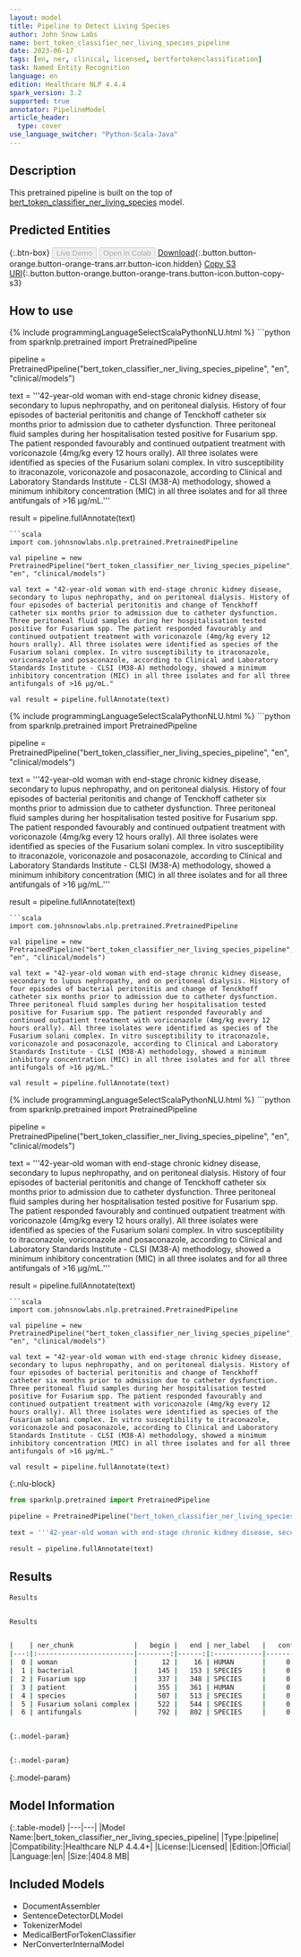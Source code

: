 ```yaml
---
layout: model
title: Pipeline to Detect Living Species
author: John Snow Labs
name: bert_token_classifier_ner_living_species_pipeline
date: 2023-06-17
tags: [en, ner, clinical, licensed, bertfortokenclassification]
task: Named Entity Recognition
language: en
edition: Healthcare NLP 4.4.4
spark_version: 3.2
supported: true
annotator: PipelineModel
article_header:
  type: cover
use_language_switcher: "Python-Scala-Java"
---
```


## Description

This pretrained pipeline is built on the top of [bert_token_classifier_ner_living_species](https://nlp.johnsnowlabs.com/2022/06/26/bert_token_classifier_ner_living_species_en_3_0.html) model.

## Predicted Entities



{:.btn-box}
<button class="button button-orange" disabled>Live Demo</button>
<button class="button button-orange" disabled>Open in Colab</button>
[Download](https://s3.amazonaws.com/auxdata.johnsnowlabs.com/clinical/models/bert_token_classifier_ner_living_species_pipeline_en_4.4.4_3.2_1686963632931.zip){:.button.button-orange.button-orange-trans.arr.button-icon.hidden}
[Copy S3 URI](s3://auxdata.johnsnowlabs.com/clinical/models/bert_token_classifier_ner_living_species_pipeline_en_4.4.4_3.2_1686963632931.zip){:.button.button-orange.button-orange-trans.button-icon.button-copy-s3}

## How to use

<div class="tabs-box" markdown="1">
{% include programmingLanguageSelectScalaPythonNLU.html %}
```python
from sparknlp.pretrained import PretrainedPipeline

pipeline = PretrainedPipeline("bert_token_classifier_ner_living_species_pipeline", "en", "clinical/models")

text = '''42-year-old woman with end-stage chronic kidney disease, secondary to lupus nephropathy, and on peritoneal dialysis. History of four episodes of bacterial peritonitis and change of Tenckhoff catheter six months prior to admission due to catheter dysfunction. Three peritoneal fluid samples during her hospitalisation tested positive for Fusarium spp. The patient responded favourably and continued outpatient treatment with voriconazole (4mg/kg every 12 hours orally). All three isolates were identified as species of the Fusarium solani complex. In vitro susceptibility to itraconazole, voriconazole and posaconazole, according to Clinical and Laboratory Standards Institute - CLSI (M38-A) methodology, showed a minimum inhibitory concentration (MIC) in all three isolates and for all three antifungals of >16 μg/mL.'''

result = pipeline.fullAnnotate(text)
```
```scala
import com.johnsnowlabs.nlp.pretrained.PretrainedPipeline

val pipeline = new PretrainedPipeline("bert_token_classifier_ner_living_species_pipeline", "en", "clinical/models")

val text = "42-year-old woman with end-stage chronic kidney disease, secondary to lupus nephropathy, and on peritoneal dialysis. History of four episodes of bacterial peritonitis and change of Tenckhoff catheter six months prior to admission due to catheter dysfunction. Three peritoneal fluid samples during her hospitalisation tested positive for Fusarium spp. The patient responded favourably and continued outpatient treatment with voriconazole (4mg/kg every 12 hours orally). All three isolates were identified as species of the Fusarium solani complex. In vitro susceptibility to itraconazole, voriconazole and posaconazole, according to Clinical and Laboratory Standards Institute - CLSI (M38-A) methodology, showed a minimum inhibitory concentration (MIC) in all three isolates and for all three antifungals of >16 μg/mL."

val result = pipeline.fullAnnotate(text)
```
</div>

<div class="tabs-box" markdown="1">
{% include programmingLanguageSelectScalaPythonNLU.html %}
```python
from sparknlp.pretrained import PretrainedPipeline

pipeline = PretrainedPipeline("bert_token_classifier_ner_living_species_pipeline", "en", "clinical/models")

text = '''42-year-old woman with end-stage chronic kidney disease, secondary to lupus nephropathy, and on peritoneal dialysis. History of four episodes of bacterial peritonitis and change of Tenckhoff catheter six months prior to admission due to catheter dysfunction. Three peritoneal fluid samples during her hospitalisation tested positive for Fusarium spp. The patient responded favourably and continued outpatient treatment with voriconazole (4mg/kg every 12 hours orally). All three isolates were identified as species of the Fusarium solani complex. In vitro susceptibility to itraconazole, voriconazole and posaconazole, according to Clinical and Laboratory Standards Institute - CLSI (M38-A) methodology, showed a minimum inhibitory concentration (MIC) in all three isolates and for all three antifungals of >16 μg/mL.'''

result = pipeline.fullAnnotate(text)
```
```scala
import com.johnsnowlabs.nlp.pretrained.PretrainedPipeline

val pipeline = new PretrainedPipeline("bert_token_classifier_ner_living_species_pipeline", "en", "clinical/models")

val text = "42-year-old woman with end-stage chronic kidney disease, secondary to lupus nephropathy, and on peritoneal dialysis. History of four episodes of bacterial peritonitis and change of Tenckhoff catheter six months prior to admission due to catheter dysfunction. Three peritoneal fluid samples during her hospitalisation tested positive for Fusarium spp. The patient responded favourably and continued outpatient treatment with voriconazole (4mg/kg every 12 hours orally). All three isolates were identified as species of the Fusarium solani complex. In vitro susceptibility to itraconazole, voriconazole and posaconazole, according to Clinical and Laboratory Standards Institute - CLSI (M38-A) methodology, showed a minimum inhibitory concentration (MIC) in all three isolates and for all three antifungals of >16 μg/mL."

val result = pipeline.fullAnnotate(text)
```
</div>

<div class="tabs-box" markdown="1">
{% include programmingLanguageSelectScalaPythonNLU.html %}
```python
from sparknlp.pretrained import PretrainedPipeline

pipeline = PretrainedPipeline("bert_token_classifier_ner_living_species_pipeline", "en", "clinical/models")

text = '''42-year-old woman with end-stage chronic kidney disease, secondary to lupus nephropathy, and on peritoneal dialysis. History of four episodes of bacterial peritonitis and change of Tenckhoff catheter six months prior to admission due to catheter dysfunction. Three peritoneal fluid samples during her hospitalisation tested positive for Fusarium spp. The patient responded favourably and continued outpatient treatment with voriconazole (4mg/kg every 12 hours orally). All three isolates were identified as species of the Fusarium solani complex. In vitro susceptibility to itraconazole, voriconazole and posaconazole, according to Clinical and Laboratory Standards Institute - CLSI (M38-A) methodology, showed a minimum inhibitory concentration (MIC) in all three isolates and for all three antifungals of >16 μg/mL.'''

result = pipeline.fullAnnotate(text)
```
```scala
import com.johnsnowlabs.nlp.pretrained.PretrainedPipeline

val pipeline = new PretrainedPipeline("bert_token_classifier_ner_living_species_pipeline", "en", "clinical/models")

val text = "42-year-old woman with end-stage chronic kidney disease, secondary to lupus nephropathy, and on peritoneal dialysis. History of four episodes of bacterial peritonitis and change of Tenckhoff catheter six months prior to admission due to catheter dysfunction. Three peritoneal fluid samples during her hospitalisation tested positive for Fusarium spp. The patient responded favourably and continued outpatient treatment with voriconazole (4mg/kg every 12 hours orally). All three isolates were identified as species of the Fusarium solani complex. In vitro susceptibility to itraconazole, voriconazole and posaconazole, according to Clinical and Laboratory Standards Institute - CLSI (M38-A) methodology, showed a minimum inhibitory concentration (MIC) in all three isolates and for all three antifungals of >16 μg/mL."

val result = pipeline.fullAnnotate(text)
```

{:.nlu-block}
```python
from sparknlp.pretrained import PretrainedPipeline

pipeline = PretrainedPipeline("bert_token_classifier_ner_living_species_pipeline", "en", "clinical/models")

text = '''42-year-old woman with end-stage chronic kidney disease, secondary to lupus nephropathy, and on peritoneal dialysis. History of four episodes of bacterial peritonitis and change of Tenckhoff catheter six months prior to admission due to catheter dysfunction. Three peritoneal fluid samples during her hospitalisation tested positive for Fusarium spp. The patient responded favourably and continued outpatient treatment with voriconazole (4mg/kg every 12 hours orally). All three isolates were identified as species of the Fusarium solani complex. In vitro susceptibility to itraconazole, voriconazole and posaconazole, according to Clinical and Laboratory Standards Institute - CLSI (M38-A) methodology, showed a minimum inhibitory concentration (MIC) in all three isolates and for all three antifungals of >16 μg/mL.'''

result = pipeline.fullAnnotate(text)
```
</div>

## Results

```bash
Results


Results


|    | ner_chunk               |   begin |   end | ner_label   |   confidence |
|---:|:------------------------|--------:|------:|:------------|-------------:|
|  0 | woman                   |      12 |    16 | HUMAN       |     0.986743 |
|  1 | bacterial               |     145 |   153 | SPECIES     |     0.975256 |
|  2 | Fusarium spp            |     337 |   348 | SPECIES     |     0.998142 |
|  3 | patient                 |     355 |   361 | HUMAN       |     0.994012 |
|  4 | species                 |     507 |   513 | SPECIES     |     0.962562 |
|  5 | Fusarium solani complex |     522 |   544 | SPECIES     |     0.999028 |
|  6 | antifungals             |     792 |   802 | SPECIES     |     0.999852 |


{:.model-param}


{:.model-param}
```

{:.model-param}
## Model Information

{:.table-model}
|---|---|
|Model Name:|bert_token_classifier_ner_living_species_pipeline|
|Type:|pipeline|
|Compatibility:|Healthcare NLP 4.4.4+|
|License:|Licensed|
|Edition:|Official|
|Language:|en|
|Size:|404.8 MB|

## Included Models

- DocumentAssembler
- SentenceDetectorDLModel
- TokenizerModel
- MedicalBertForTokenClassifier
- NerConverterInternalModel